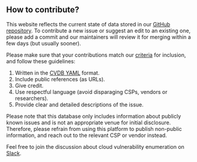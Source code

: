 ## How to contribute?

This website reflects the current state of data stored in our [GitHub repository](https://github.com/wiz-sec/open-cvdb). To contribute a new issue or suggest an edit to an existing one, please add a commit and our maintainers will review it for merging within a few days (but usually sooner).

Please make sure that your contributions match our [criteria](http://cloudvulndb.org/about) for inclusion, and follow these guidelines:
1.  Written in the [CVDB YAML](https://github.com/wiz-sec/open-cvdb/blob/main/pages/sample.yaml) format. 
2.	Include public references (as URLs).
3.	Give credit.
4.	Use respectful language (avoid disparaging CSPs, vendors or researchers).
5.	Provide clear and detailed descriptions of the issue.

Please note that this database only includes information about publicly known issues and is not an appropriate venue for initial disclosure. Therefore, please refrain from using this platform to publish non-public information, and reach out to the relevant CSP or vendor instead.

Feel free to join the discussion about cloud vulnerability enumeration on [Slack](https://join.slack.com/t/cloud-cve-db/shared_invite/zt-1a0av8bb6-gbR5NE97f0MDP3TCf7kgKQ).
